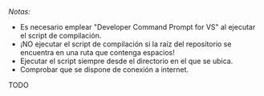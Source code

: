 *Notas:*
- Es necesario emplear "Developer Command Prompt for VS" al ejecutar el script de compilación.
- ¡NO ejecutar el script de compilación si la raíz del repositorio se encuentra en una ruta que contenga espacios!
- Ejecutar el script siempre desde el directorio en el que se ubica.
- Comprobar que se dispone de conexión a internet.

TODO